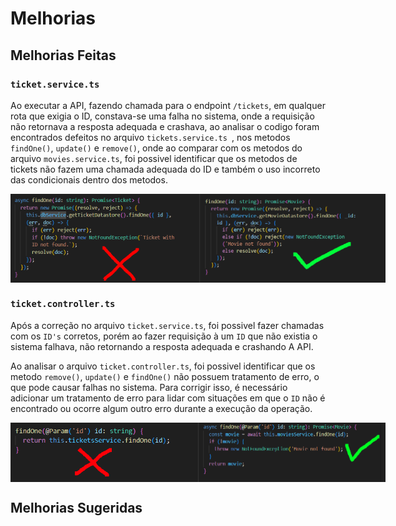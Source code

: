 # Melhorias

## Melhorias Feitas
### ``ticket.service.ts``
Ao executar a API, fazendo chamada para o endpoint ``/tickets``, em qualquer rota que exigia o ID, constava-se uma falha no sistema, onde a requisição não retornava a resposta adequada e crashava, ao analisar o codigo foram encontrados defeitos no arquivo ``tickets.service.ts ``, nos metodos ``findOne()``, ``update()`` e ``remove()``, onde ao comparar com os metodos do arquivo ``movies.service.ts``, foi possivel identificar que os metodos de tickets não fazem uma chamada adequada do ID e também o uso incorreto das condicionais dentro dos metodos.
<p style="display: flex; justify-content: space-evenly;">
<img src="assets/bugs/serviceErrado.png" alt="controllerErrado" width="300" >
<img src="assets/bugs/serviceCerto.png" alt="controllerCorrigido" width="300" >
</p>

### ``ticket.controller.ts``
Após a correção no arquivo ``ticket.service.ts``, foi possivel fazer chamadas com os ``ID's`` corretos, porém ao fazer requisição à um ``ID`` que não existia o sistema falhava, não retornando a resposta adequada e crashando A API. 

Ao analisar o arquivo ``ticket.controller.ts``, foi possivel identificar que os metodo ``remove()``, ``update()`` e ``findOne()`` não possuem tratamento de erro, o que pode causar falhas no sistema. Para corrigir isso, é necessário adicionar um tratamento de erro para lidar com situações em que o ``ID`` não é encontrado ou ocorre algum outro erro durante a execução da operação.
<p style="display: flex; justify-content: space-evenly;">
<img src="assets/bugs/controllerErrado.png" alt="controllerErrado" width="300" >
<img src="assets/bugs/controllerCerto.png" alt="controllerCorrigido" width="300" >
</p>



## Melhorias Sugeridas
